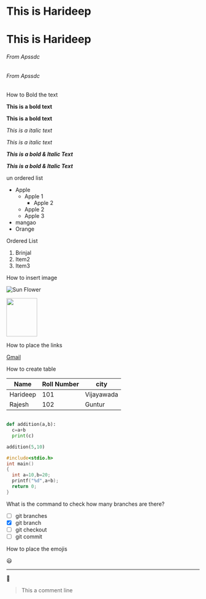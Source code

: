
<h1>This is Harideep</h1>

# This is Harideep

###### From Apssdc

<h6>From Apssdc</h6>

How to Bold the text

**This is a bold text**

<b>This is a bold text</b>

*This is a italic text*

<i>This is a italic text </i>

***This is a bold & Italic Text***

<b><i>This is a bold & Italic Text</i></b>

un ordered list

- Apple
  - Apple 1
    - Apple 2
  - Apple 2
  - Apple 3
- mangao
- Orange

Ordered List

1. Brinjal
2. Item2
3. Item3

How to insert image

![Sun Flower](https://image.shutterstock.com/image-photo/sunflower-isolated-on-white-background-260nw-536067835.jpg)

<img src="https://image.shutterstock.com/image-photo/sunflower-isolated-on-white-background-260nw-536067835.jpg" width=80 height=100>


How to place the links

[Gmail](https://gmail.com/)


How to create table

Name|Roll Number|city
----|---------|-----
Harideep|101|Vijayawada
Rajesh|102|Guntur


```python

def addition(a,b):
  c=a+b
  print(c)

addition(5,10)
```
```c
#include<stdio.h>
int main()
{
  int a=10,b=20;
  printf("%d",a+b);
  return 0;
}
```
What is the command to check how many branches are there?
- [ ] git branches
- [x] git branch
- [ ] git checkout
- [ ] git commit

How to place the emojis

:smiley:

-------------------

:e-mail:

> This a comment line










